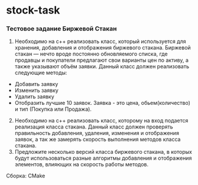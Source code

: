 # stock-task
### Тестовое задание Биржевой Стакан

1. Необходимо на c++ реализовать класс, который используется для хранения, добавления
и отображения биржевого стакана.
Биржевой стакан — нечто вроде постоянно обновляемого списка, где продавцы и
покупатели предлагают свои варианты цен по активу, а также указывают объём заявки.
Данный класс должен реализовать следующие методы:
- Добавить заявку
- Изменить заявку
- Удалить заявку
- Отобразить лучшие 10 заявок.
Заявка - это цена, обьем(количество) и тип (Покупка или Продажа).
2. Необходимо на с++ реализовать класс, которому на вход подается реализация класса
стакана. Данный класс должен проверять правильность добавления, удаления, изменения
и отображения заявок, а так же замерять скорость выполнения методов класса стакана.
3. Предложите несколько версий класса биржевого стакана, в которых будут
использоваться разные алгоритмы добавления и отображения элементов, влияющих на
скорость работы методов.

Сборка: CMake
